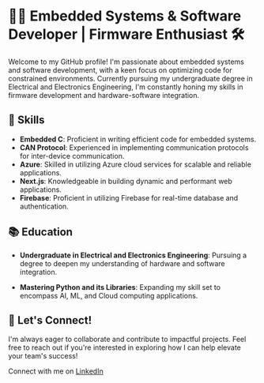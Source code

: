 # 👨‍💻 Embedded Systems & Software Developer | Firmware Enthusiast 🛠️

Welcome to my GitHub profile! I'm passionate about embedded systems and software development, with a keen focus on optimizing code for constrained environments. Currently pursuing my undergraduate degree in Electrical and Electronics Engineering, I'm constantly honing my skills in firmware development and hardware-software integration.

## 🔧 Skills

- **Embedded C**: Proficient in writing efficient code for embedded systems.
- **CAN Protocol**: Experienced in implementing communication protocols for inter-device communication.
- **Azure**: Skilled in utilizing Azure cloud services for scalable and reliable applications.
- **Next.js**: Knowledgeable in building dynamic and performant web applications.
- **Firebase**: Proficient in utilizing Firebase for real-time database and authentication.

## 📚 Education

- **Undergraduate in Electrical and Electronics Engineering**: Pursuing a degree to deepen my understanding of hardware and software integration.

- **Mastering Python and its Libraries**: Expanding my skill set to encompass AI, ML, and Cloud computing applications.

## 🌟 Let's Connect!

I'm always eager to collaborate and contribute to impactful projects. Feel free to reach out if you're interested in exploring how I can help elevate your team's success!

Connect with me on [LinkedIn](https://www.linkedin.com/in/haricharan-ragunathan-5bb91420a/) 
